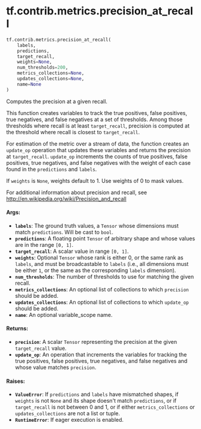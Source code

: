 <div itemscope itemtype="http://developers.google.com/ReferenceObject">
<meta itemprop="name" content="tf.contrib.metrics.precision_at_recall" />
<meta itemprop="path" content="Stable" />
</div>

# tf.contrib.metrics.precision_at_recall

``` python
tf.contrib.metrics.precision_at_recall(
    labels,
    predictions,
    target_recall,
    weights=None,
    num_thresholds=200,
    metrics_collections=None,
    updates_collections=None,
    name=None
)
```

Computes the precision at a given recall.

This function creates variables to track the true positives, false positives,
true negatives, and false negatives at a set of thresholds. Among those
thresholds where recall is at least `target_recall`, precision is computed
at the threshold where recall is closest to `target_recall`.

For estimation of the metric over a stream of data, the function creates an
`update_op` operation that updates these variables and returns the
precision at `target_recall`. `update_op` increments the counts of true
positives, false positives, true negatives, and false negatives with the
weight of each case found in the `predictions` and `labels`.

If `weights` is `None`, weights default to 1. Use weights of 0 to mask values.

For additional information about precision and recall, see
http://en.wikipedia.org/wiki/Precision_and_recall

#### Args:

* <b>`labels`</b>: The ground truth values, a `Tensor` whose dimensions must match
    `predictions`. Will be cast to `bool`.
* <b>`predictions`</b>: A floating point `Tensor` of arbitrary shape and whose values
    are in the range `[0, 1]`.
* <b>`target_recall`</b>: A scalar value in range `[0, 1]`.
* <b>`weights`</b>: Optional `Tensor` whose rank is either 0, or the same rank as
    `labels`, and must be broadcastable to `labels` (i.e., all dimensions must
    be either `1`, or the same as the corresponding `labels` dimension).
* <b>`num_thresholds`</b>: The number of thresholds to use for matching the given
    recall.
* <b>`metrics_collections`</b>: An optional list of collections to which `precision`
    should be added.
* <b>`updates_collections`</b>: An optional list of collections to which `update_op`
    should be added.
* <b>`name`</b>: An optional variable_scope name.


#### Returns:

* <b>`precision`</b>: A scalar `Tensor` representing the precision at the given
    `target_recall` value.
* <b>`update_op`</b>: An operation that increments the variables for tracking the
    true positives, false positives, true negatives, and false negatives and
    whose value matches `precision`.


#### Raises:

* <b>`ValueError`</b>: If `predictions` and `labels` have mismatched shapes, if
    `weights` is not `None` and its shape doesn't match `predictions`, or if
    `target_recall` is not between 0 and 1, or if either `metrics_collections`
    or `updates_collections` are not a list or tuple.
* <b>`RuntimeError`</b>: If eager execution is enabled.